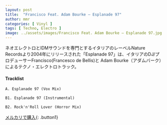 ```yaml
---
layout: post
title:  "Francisco Feat. Adam Bourke – Esplanade 97"
author: mmr
categories: [ Vinyl ]
tags: [ Techno, Electro ]
image: ../assets/images/Francisco Feat. Adam Bourke – Esplanade 97.jpg
---
```


ネオエレクトロとIDMサウンドを専門とするイタリアのレーベルNature Recordsより2004年にリリースされた「Esplanade 97」は、イタリアのDJ/プロデューサーFrancisco(Francesco de Bellis)と Adam Bourke（アダムバーク）によるテクノ・エレクトロトラック。

#### Tracklist
```md
A. Esplanade 97 (Vox Mix)

B1. Esplanade 97 (Instrumental)

B2. Rock'n'Roll Lover (Horror Mix)
```

[メルカリで購入](https://jp.mercari.com/item/m23721600621?afid=6142608987){: .button1}

